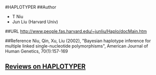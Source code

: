 #HAPLOTYPER
##Author
* T Niu
* Jun Liu (Harvard Univ)

##URL
http://www.people.fas.harvard.edu/~junliu/Haplo/docMain.htm

##Reference
Niu, Qin, Xu, Liu (2002), "Bayesian haplotype inference for multiple linked single-nucleotide polymorphisms", American Journal of Human Genetics, 70(1):157-169


## [Reviews on HAPLOTYPER](https://github.com/gaow/genetic-analysis-software/issues/217)